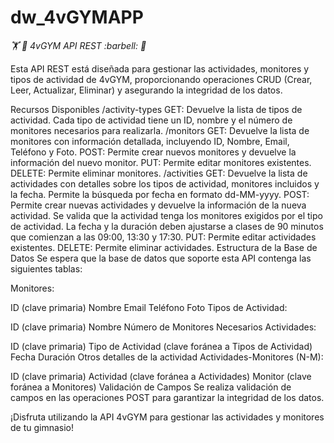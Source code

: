 # dw_4vGYMAPP
<em>:weight_lifting: :muscle: 4vGYM API REST :barbell:  :muscle:</em>


Esta API REST está diseñada para gestionar las actividades, monitores y tipos de actividad de 4vGYM, proporcionando operaciones CRUD (Crear, Leer, Actualizar, Eliminar) y asegurando la integridad de los datos.

Recursos Disponibles
/activity-types
GET: Devuelve la lista de tipos de actividad. Cada tipo de actividad tiene un ID, nombre y el número de monitores necesarios para realizarla.
/monitors
GET: Devuelve la lista de monitores con información detallada, incluyendo ID, Nombre, Email, Teléfono y Foto.
POST: Permite crear nuevos monitores y devuelve la información del nuevo monitor.
PUT: Permite editar monitores existentes.
DELETE: Permite eliminar monitores.
/activities
GET: Devuelve la lista de actividades con detalles sobre los tipos de actividad, monitores incluidos y la fecha. Permite la búsqueda por fecha en formato dd-MM-yyyy.
POST: Permite crear nuevas actividades y devuelve la información de la nueva actividad. Se valida que la actividad tenga los monitores exigidos por el tipo de actividad. La fecha y la duración deben ajustarse a clases de 90 minutos que comienzan a las 09:00, 13:30 y 17:30.
PUT: Permite editar actividades existentes.
DELETE: Permite eliminar actividades.
Estructura de la Base de Datos
Se espera que la base de datos que soporte esta API contenga las siguientes tablas:

Monitores:

ID (clave primaria)
Nombre
Email
Teléfono
Foto
Tipos de Actividad:

ID (clave primaria)
Nombre
Número de Monitores Necesarios
Actividades:

ID (clave primaria)
Tipo de Actividad (clave foránea a Tipos de Actividad)
Fecha
Duración
Otros detalles de la actividad
Actividades-Monitores (N-M):

ID (clave primaria)
Actividad (clave foránea a Actividades)
Monitor (clave foránea a Monitores)
Validación de Campos
Se realiza validación de campos en las operaciones POST para garantizar la integridad de los datos.

¡Disfruta utilizando la API 4vGYM para gestionar las actividades y monitores de tu gimnasio!

